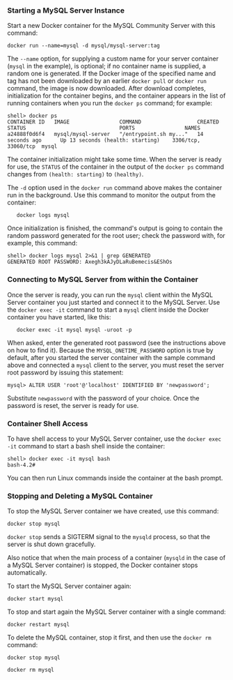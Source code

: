 ### Starting a MySQL Server Instance

Start a new Docker container for the MySQL Community Server with this command:

    docker run --name=mysql -d mysql/mysql-server:tag
                 
             

The `--name` option, for supplying a custom name for your server container (`mysql` in the example), is optional; if no container name is supplied, a random one is generated. If the Docker image of the specified name and tag has not been downloaded by an earlier `docker pull` or `docker run` command, the image is now downloaded. After download completes, initialization for the container begins, and the container appears in the list of running containers when you run the `docker ps` command; for example:

    shell> docker ps
    CONTAINER ID   IMAGE                COMMAND                  CREATED             STATUS                              PORTS                NAMES
    a24888f0d6f4   mysql/mysql-server   "/entrypoint.sh my..."   14 seconds ago      Up 13 seconds (health: starting)    3306/tcp, 33060/tcp  mysql 

The container initialization might take some time. When the server is ready for use, the `STATUS` of the container in the output of the `docker ps` command changes from `(health: starting)` to `(healthy)`.

The `-d` option used in the `docker
        run` command above makes the container run in the background. Use this command to monitor the output from the container:

       docker logs mysql
                

Once initialization is finished, the command's output is going to contain the random password generated for the root user; check the password with, for example, this command:

    shell> docker logs mysql 2>&1 | grep GENERATED
    GENERATED ROOT PASSWORD: Axegh3kAJyDLaRuBemecis&EShOs

### Connecting to MySQL Server from within the Container

Once the server is ready, you can run the `mysql` client within the MySQL Server container you just started and connect it to the MySQL Server. Use the `docker exec -it` command to start a `mysql` client inside the Docker container you have started, like this:

       docker exec -it mysql mysql -uroot -p
                

When asked, enter the generated root password (see the instructions above on how to find it). Because the `MYSQL_ONETIME_PASSWORD` option is true by default, after you started the server container with the sample command above and connected a `mysql` client to the server, you must reset the server root password by issuing this statement:

    mysql> ALTER USER 'root'@'localhost' IDENTIFIED BY 'newpassword';
                

Substitute `newpassword` with the password of your choice. Once the password is reset, the server is ready for use.

### Container Shell Access

To have shell access to your MySQL Server container, use the `docker exec -it` command to start a bash shell inside the container:

    shell> docker exec -it mysql bash 
    bash-4.2#    

You can then run Linux commands inside the container at the bash prompt.

### Stopping and Deleting a MySQL Container

To stop the MySQL Server container we have created, use this command:

    docker stop mysql
             

`docker stop` sends a SIGTERM signal to the `mysqld` process, so that the server is shut down gracefully.

Also notice that when the main process of a container (`mysqld` in the case of a MySQL Server container) is stopped, the Docker container stops automatically.

To start the MySQL Server container again:

    docker start mysql
             

To stop and start again the MySQL Server container with a single command:

    docker restart mysql
             

To delete the MySQL container, stop it first, and then use the `docker rm` command:

    docker stop mysql
             
    docker rm mysql 
             

